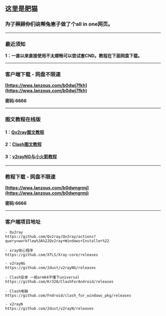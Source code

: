 ## 这里是肥猫

### ~~为了照顾你们这帮兔崽子~~做了个all in one网页。

---

### 最近须知

**1：一直以来直接使用不太顺畅可以尝试套CND。教程在下面网盘下载。**

---

### 客户端下载 - 网盘不限速

**[https://wwa.lanzous.com/b0dwj7fkh](https://wwa.lanzous.com/b0dwj7fkh)**

**密码:6666**

---

### 图文教程在线版

#### 1：[Qv2ray图文教程](http://catcatroll.fun/Qv2ray图文教程)

#### 2：[Clash图文教程](http://catcatroll.fun/Clash图文教程)

#### 3：[v2rayNG与小火箭教程](http://catcatroll.fun/v2rayNG与小火箭教程)

---

### 教程下载 - 网盘不限速

**[https://wwa.lanzous.com/b0dwngrmj](https://wwa.lanzous.com/b0dwngrmj)**

**密码:6666**

---

### 客户端项目地址
```
- Qv2ray
https://github.com/Qv2ray/Qv2ray/actions?query=workflow%3A%22Qv2ray+Windows+Installer%22

- xray核心程序
https://github.com/XTLS/Xray-core/releases

- v2rayNG
https://github.com/2dust/v2rayNG/releases

- Clash安卓 一般arm64不懂下universal
https://github.com/Kr328/ClashForAndroid/releases

- Clash电脑
https://github.com/Fndroid/clash_for_windows_pkg/releases

- v2rayN
https://github.com/2dust/v2rayN/releases
```
